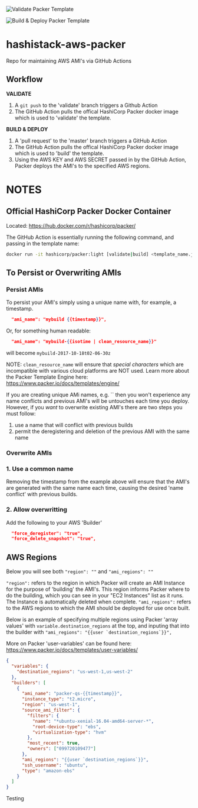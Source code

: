 ![Validate Packer Template](https://github.com/diegoaceneves/hashistack-aws-packer/workflows/Validate%20Packer%20Template/badge.svg?branch=validate)

![Build & Deploy Packer Template](https://github.com/diegoaceneves/hashistack-aws-packer/workflows/Build%20&%20Deploy%20Packer%20Template/badge.svg)

# hashistack-aws-packer

Repo for maintaining AWS AMI's via GitHub Actions

## Workflow

**VALIDATE**

1. A `git push` to the 'validate' branch triggers a Github Action
2. The GitHub Action pulls the offical HashiCorp Packer docker image which is used to 'validate' the template.

**BUILD & DEPLOY**

1. A 'pull request' to the 'master' branch triggers a GitHub Action
2. The GitHub Action pulls the offical HashiCorp Packer docker image which is used to 'build' the template.
3. Using the AWS KEY and AWS SECRET passed in by the GitHub Action, Packer deploys the AMI's to the specified AWS regions.

# NOTES

## Official HashiCorp Packer Docker Container

Located: <https://hub.docker.com/r/hashicorp/packer/>

The GitHub Action is essentially running the following command, and passing in the template name:

```bash
docker run -it hashicorp/packer:light [validate|build] <template_name.json>
```

## To Persist or Overwriting AMIs

### Persist AMIs

To persist your AMI's simply using a unique name with, for example, a timestamp.

```json
  "ami_name": "mybuild {{timestamp}}",
```

Or, for something human readable:

```json
  "ami_name": "mybuild-{{isotime | clean_resource_name}}"
```

will become `mybuild-2017-10-18t02-06-30z`

NOTE: `clean_resource_name` will ensure that *special characters* which are incompatible with various cloud platforms are NOT used. Learn more about the Packer Template Engine here: <https://www.packer.io/docs/templates/engine/>

If you are creating unique AMi names, e.g. `` then you won't experience any name conflicts and previous AMI's will be untouches each time you deploy. However, if you *want* to overwrite existing AMI's there are two steps you must follow:

1. use a name that will conflict with previous builds
2. permit the deregistering and deletion of the previous AMI with the same name

### Overwrite AMIs

### 1. Use a common name

Removing the timestamp from the example above will ensure that the AMI's are generated with the same name each time, causing the desired 'name conflict' with previous builds.

### 2. Allow overwritting

Add the following to your AWS 'Builder'

```json
  "force_deregister": "true",
  "force_delete_snapshot": "true",
```

## AWS Regions

Below you will see both `"region": ""` and `"ami_regions": ""`

`"region":` refers to the region in which Packer will create an AMI Instance for the purpose of 'building' the AMI's. This region informs Packer where to do the building, which you can see in your "EC2 Instances" list as it runs. The Instance is automatically deleted when complete.
`"ami_regions":` refers to the AWS regions to which the AMI should be deployed for use once built.

Below is an example of specifying multiple regions using Packer 'array values' with `variable.destination_regions` at the top, and inputing that into the builder with ``"ami_regions": "{{user `destination_regions`}}",``

More on Packer 'user-variables' can be found here:
<https://www.packer.io/docs/templates/user-variables/>

```json
{
  "variables": {
    "destination_regions": "us-west-1,us-west-2"
  },
  "builders": [
    {
      "ami_name": "packer-qs-{{timestamp}}",
      "instance_type": "t2.micro",
      "region": "us-west-1",
      "source_ami_filter": {
        "filters": {
          "name": "*ubuntu-xenial-16.04-amd64-server-*",
          "root-device-type": "ebs",
          "virtualization-type": "hvm"
        },
        "most_recent": true,
        "owners": ["099720109477"]
      },
      "ami_regions": "{{user `destination_regions`}}",
      "ssh_username": "ubuntu",
      "type": "amazon-ebs"
    }
  ]
}
```

Testing

